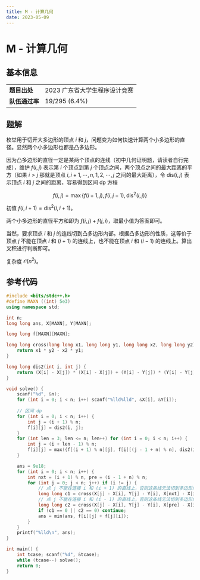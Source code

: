 ```yaml
---
title: M - 计算几何
date: 2023-05-09
---
```


# M - 计算几何

## 基本信息

<table>
<tr>
<td><b>题目出处</b></td><td>2023 广东省大学生程序设计竞赛</td>
</tr>
<tr>
<td><b>队伍通过率</b></td><td>19/295 (6.4%)</td>
</tr>
</table>

## 题解

枚举用于切开大多边形的顶点 $i$ 和 $j$，问题变为如何快速计算两个小多边形的直径。显然两个小多边形也都是凸多边形。

因为凸多边形的直径一定是某两个顶点的连线（初中几何证明题，请读者自行完成），维护 $f(i, j)$ 表示第 $i$ 个顶点到第 $j$ 个顶点之间，两个顶点之间的最大距离的平方（如果 $i > j$ 那就是顶点 $i, i + 1, \cdots, n, 1, 2, \cdots, j$ 之间的最大距离），令 $\text{dis}(i, j)$ 表示顶点 $i$ 和 $j$ 之间的距离，容易得到区间 dp 方程

$$
f(i, j) = \max \{ f(i + 1, j), f(i, j - 1), \text{dis}^2(i, j) \}
$$

初值 $f(i, i + 1) = \text{dis}^2(i, i + 1)$。

两个小多边形的直径平方和即为 $f(i, j) + f(j, i)$，取最小值为答案即可。

当然，要求顶点 $i$ 和 $j$ 的连线切到凸多边形内部。根据凸多边形的性质，这等价于顶点 $j$ 不能在顶点 $i$ 和 $(i + 1)$ 的连线上，也不能在顶点 $i$ 和 $(i - 1)$ 的连线上。算出叉积进行判断即可。

复杂度 $\mathcal{O}(n^2)$。

## 参考代码

```c++ linenums="1"
#include <bits/stdc++.h>
#define MAXN ((int) 5e3)
using namespace std;

int n;
long long ans, X[MAXN], Y[MAXN];

long long f[MAXN][MAXN];

long long cross(long long x1, long long y1, long long x2, long long y2) {
    return x1 * y2 - x2 * y1;
}

long long dis2(int i, int j) {
    return (X[i] - X[j]) * (X[i] - X[j]) + (Y[i] - Y[j]) * (Y[i] - Y[j]);
}

void solve() {
    scanf("%d", &n);
    for (int i = 0; i < n; i++) scanf("%lld%lld", &X[i], &Y[i]);
    
    // 区间 dp
    for (int i = 0; i < n; i++) {
        int j = (i + 1) % n;
        f[i][j] = dis2(i, j);
    }
    for (int len = 3; len <= n; len++) for (int i = 0; i < n; i++) {
        int j = (i + len - 1) % n;
        f[i][j] = max({f[(i + 1) % n][j], f[i][(j - 1 + n) % n], dis2(i, j)});
    }

    ans = 9e18;
    for (int i = 0; i < n; i++) {
        int nxt = (i + 1) % n, pre = (i - 1 + n) % n;
        for (int j = 0; j < n; j++) if (i != j) {
            // 点 j 不能在连接 i 和 (i + 1) 的直线上，否则这条线无法切到多边形内部
            long long c1 = cross(X[j] - X[i], Y[j] - Y[i], X[nxt] - X[i], Y[nxt] - Y[i]);
            // 点 j 不能在连接 i 和 (i - 1) 的直线上，否则这条线无法切到多边形内部
            long long c2 = cross(X[j] - X[i], Y[j] - Y[i], X[pre] - X[i], Y[pre] - Y[i]);
            if (c1 == 0 || c2 == 0) continue;
            ans = min(ans, f[i][j] + f[j][i]);
        }
    }
    printf("%lld\n", ans);
}

int main() {
    int tcase; scanf("%d", &tcase);
    while (tcase--) solve();
    return 0;
}
```

